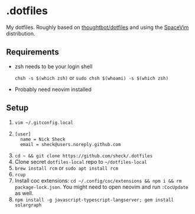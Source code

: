 # .dotfiles

My dotfiles. Roughly based on [thoughtbot/dotfiles](https://github.com/thoughtbot/dotfiles) and using the [SpaceVim](https://github.com/SpaceVim/SpaceVim) distribution.

## Requirements

- zsh needs to be your login shell
   
   `chsh -s $(which zsh)` or `sudo chsh $(whoami) -s $(which zsh)`

- Probably need neovim installed

## Setup

1. `vim ~/.gitconfig.local`
2. ```
   [user]
     name = Nick Sheck
     email = sheck@users.noreply.github.com
   ```
3. `cd ~ && git clone https://github.com/sheck/.dotfiles`
4. Clone secret `dotfiles-local` repo to `~/dotfiles-local`
5. `brew install rcm` or `sudo apt install rcm`
6. `rcup`
7. Install coc extensions: `cd ~/.config/coc/extensions && npm i && rm package-lock.json`. You might need to open neovim and run `:CocUpdate` as well.
8. `npm install -g javascript-typescript-langserver; gem install solargraph`
